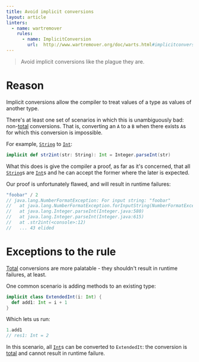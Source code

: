 ```yaml
---
title: Avoid implicit conversions
layout: article
linters:
  - name: wartremover
    rules:
      - name: ImplicitConversion
        url:  http://www.wartremover.org/doc/warts.html#implicitconversion
---
```


> Avoid implicit conversions like the plague they are.

# Reason

Implicit conversions allow the compiler to treat values of a type as values of another type.

There's at least one set of scenarios in which this is unambiguously bad: non-[total] conversions. That is, converting an `A` to a `B` when there exists `A`s for which this conversion is impossible.

For example, [`String`] to [`Int`]:

```scala
implicit def str2int(str: String): Int = Integer.parseInt(str)
```

What this does is give the compiler a proof, as far as it's concerned, that all [`String`]s are [`Int`]s and he can accept the former where the later is expected.

Our proof is unfortunately flawed, and will result in runtime failures:

```scala
"foobar" / 2
// java.lang.NumberFormatException: For input string: "foobar"
//   at java.lang.NumberFormatException.forInputString(NumberFormatException.java:65)
//   at java.lang.Integer.parseInt(Integer.java:580)
//   at java.lang.Integer.parseInt(Integer.java:615)
//   at .str2int(<console>:12)
//   ... 43 elided
```

# Exceptions to the rule

[Total][total] conversions are more palatable - they shouldn't result in runtime failures, at least.

One common scenario is adding methods to an existing type:

```scala
implicit class ExtendedInt(i: Int) {
  def add1: Int = i + 1
}
```

Which lets us run:

```scala
1.add1
// res1: Int = 2
```

In this scenario, all [`Int`]s can be converted to `ExtendedIt`: the conversion is [total] and cannot result in runtime failure.

[`Int`]:https://www.scala-lang.org/api/2.12.8/scala/Int.html
[`String`]:https://docs.oracle.com/javase/8/docs/api/java/lang/String.html
[total]:../definitions/total_function.html
